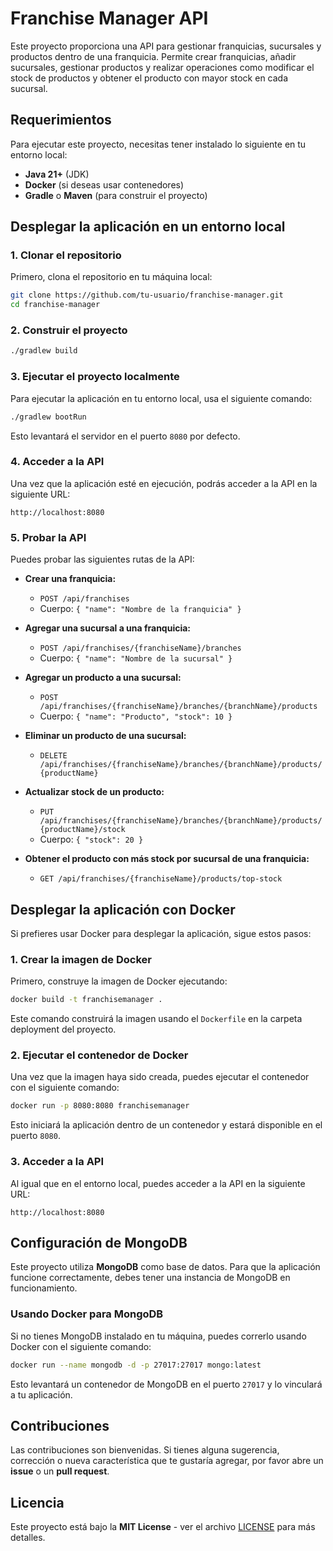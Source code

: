 
# Franchise Manager API

Este proyecto proporciona una API para gestionar franquicias, sucursales y productos dentro de una franquicia. Permite crear franquicias, añadir sucursales, gestionar productos y realizar operaciones como modificar el stock de productos y obtener el producto con mayor stock en cada sucursal.

## Requerimientos

Para ejecutar este proyecto, necesitas tener instalado lo siguiente en tu entorno local:

- **Java 21+** (JDK)
- **Docker** (si deseas usar contenedores)
- **Gradle** o **Maven** (para construir el proyecto)

## Desplegar la aplicación en un entorno local

### 1. Clonar el repositorio

Primero, clona el repositorio en tu máquina local:

```bash
git clone https://github.com/tu-usuario/franchise-manager.git
cd franchise-manager
```

### 2. Construir el proyecto


```bash
./gradlew build
```

### 3. Ejecutar el proyecto localmente

Para ejecutar la aplicación en tu entorno local, usa el siguiente comando:

```bash
./gradlew bootRun
```

Esto levantará el servidor en el puerto `8080` por defecto.

### 4. Acceder a la API

Una vez que la aplicación esté en ejecución, podrás acceder a la API en la siguiente URL:

```
http://localhost:8080
```

### 5. Probar la API

Puedes probar las siguientes rutas de la API:

- **Crear una franquicia:**
  - `POST /api/franchises`
  - Cuerpo: `{ "name": "Nombre de la franquicia" }`

- **Agregar una sucursal a una franquicia:**
  - `POST /api/franchises/{franchiseName}/branches`
  - Cuerpo: `{ "name": "Nombre de la sucursal" }`

- **Agregar un producto a una sucursal:**
  - `POST /api/franchises/{franchiseName}/branches/{branchName}/products`
  - Cuerpo: `{ "name": "Producto", "stock": 10 }`

- **Eliminar un producto de una sucursal:**
  - `DELETE /api/franchises/{franchiseName}/branches/{branchName}/products/{productName}`

- **Actualizar stock de un producto:**
  - `PUT /api/franchises/{franchiseName}/branches/{branchName}/products/{productName}/stock`
  - Cuerpo: `{ "stock": 20 }`

- **Obtener el producto con más stock por sucursal de una franquicia:**
  - `GET /api/franchises/{franchiseName}/products/top-stock`

## Desplegar la aplicación con Docker

Si prefieres usar Docker para desplegar la aplicación, sigue estos pasos:

### 1. Crear la imagen de Docker

Primero, construye la imagen de Docker ejecutando:

```bash
docker build -t franchisemanager .
```

Este comando construirá la imagen usando el `Dockerfile` en la carpeta deployment del proyecto.

### 2. Ejecutar el contenedor de Docker

Una vez que la imagen haya sido creada, puedes ejecutar el contenedor con el siguiente comando:

```bash
docker run -p 8080:8080 franchisemanager
```

Esto iniciará la aplicación dentro de un contenedor y estará disponible en el puerto `8080`.

### 3. Acceder a la API

Al igual que en el entorno local, puedes acceder a la API en la siguiente URL:

```
http://localhost:8080
```

## Configuración de MongoDB

Este proyecto utiliza **MongoDB** como base de datos. Para que la aplicación funcione correctamente, debes tener una instancia de MongoDB en funcionamiento.

### Usando Docker para MongoDB

Si no tienes MongoDB instalado en tu máquina, puedes correrlo usando Docker con el siguiente comando:

```bash
docker run --name mongodb -d -p 27017:27017 mongo:latest
```

Esto levantará un contenedor de MongoDB en el puerto `27017` y lo vinculará a tu aplicación.

## Contribuciones

Las contribuciones son bienvenidas. Si tienes alguna sugerencia, corrección o nueva característica que te gustaría agregar, por favor abre un **issue** o un **pull request**.

## Licencia

Este proyecto está bajo la **MIT License** - ver el archivo [LICENSE](LICENSE) para más detalles.

